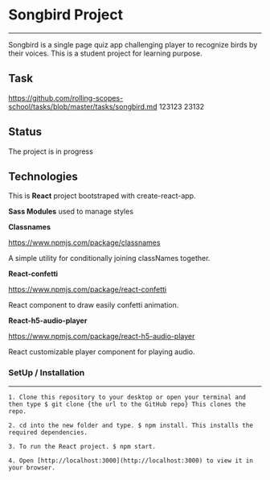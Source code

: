 # Songbird Project
---
Songbird is a single page quiz app challenging player to recognize birds by their voices. This is a student project for learning purpose.


## Task
https://github.com/rolling-scopes-school/tasks/blob/master/tasks/songbird.md
123123
23132
## Status

The project is in progress


## Technologies 

This is __React__ project bootstraped with create-react-app. 
	
__Sass Modules__ used to manage styles


__Classnames__

https://www.npmjs.com/package/classnames

A simple utility for conditionally joining classNames together.



__React-confetti__

https://www.npmjs.com/package/react-confetti 

React component to draw easily confetti animation.



__React-h5-audio-player__ 

https://www.npmjs.com/package/react-h5-audio-player 

React customizable player component for playing audio.


### SetUp / Installation 
---
	1. Clone this repository to your desktop or open your terminal and then type $ git clone {the url to the GitHub repo} This clones the repo.
	
	2. cd into the new folder and type. $ npm install. This installs the required dependencies.
	
	3. To run the React project. $ npm start.
	
	4. Open [http://localhost:3000](http://localhost:3000) to view it in your browser.


